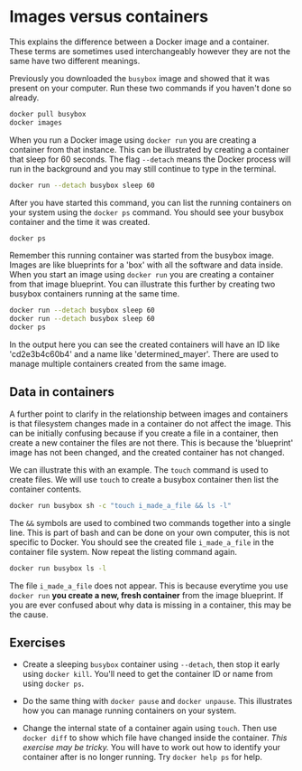 # Images versus containers

This explains the difference between a Docker image and a container. These
terms are sometimes used interchangeably however they are not the same have two
different meanings.

Previously you downloaded the `busybox` image and showed that it was present on
your computer. Run these two commands if you haven't done so already.

~~~ bash
docker pull busybox
docker images
~~~

When you run a Docker image using `docker run` you are creating a container
from that instance. This can be illustrated by creating a container
that sleep for 60 seconds. The flag `--detach` means the Docker process will
run in the background and you may still continue to type in the terminal.

~~~ bash
docker run --detach busybox sleep 60
~~~

After you have started this command, you can list the running containers on
your system using the `docker ps` command. You should see your busybox
container and the time it was created.

~~~ bash
docker ps
~~~

Remember this running container was started from the busybox image. Images are
like blueprints for a 'box' with all the software and data inside. When you
start an image using `docker run` you are creating a container from that image
blueprint. You can illustrate this further by creating two busybox containers
running at the same time.

~~~ bash
docker run --detach busybox sleep 60
docker run --detach busybox sleep 60
docker ps
~~~

In the output here you can see the created containers will have an ID like
'cd2e3b4c60b4' and a name like 'determined_mayer'. There are used to manage
multiple containers created from the same image.

## Data in containers

A further point to clarify in the relationship between images and containers is
that filesystem changes made in a container do not affect the image. This can
be initially confusing because if you create a file in a container, then create
a new container the files are not there. This is because the 'blueprint' image
has not been changed, and the created container has not changed.

We can illustrate this with an example. The `touch` command is used to create
files. We will use `touch` to create a busybox container then list the
container contents.

~~~ bash
docker run busybox sh -c "touch i_made_a_file && ls -l"
~~~

The `&&` symbols are used to combined two commands together into a single line.
This is part of bash and can be done on your own computer, this is not specific
to Docker. You should see the created file `i_made_a_file` in the container
file system. Now repeat the listing command again.

~~~ bash
docker run busybox ls -l
~~~

The file `i_made_a_file` does not appear. This is because everytime you use
`docker run` **you create a new, fresh container** from the image blueprint. If
you are ever confused about why data is missing in a container, this may be the
cause.

## Exercises

  * Create a sleeping `busybox` container using `--detach`, then stop it early
    using `docker kill`. You'll need to get the container ID or name from using
    `docker ps`.

  * Do the same thing with `docker pause` and `docker unpause`. This
    illustrates how you can manage running containers on your system.

  * Change the internal state of a container again using `touch`. Then use
    `docker diff` to show which file have changed inside the container. *This
    exercise may be tricky.* You will have to work out how to identify your
    container after is no longer running. Try `docker help ps` for help.

